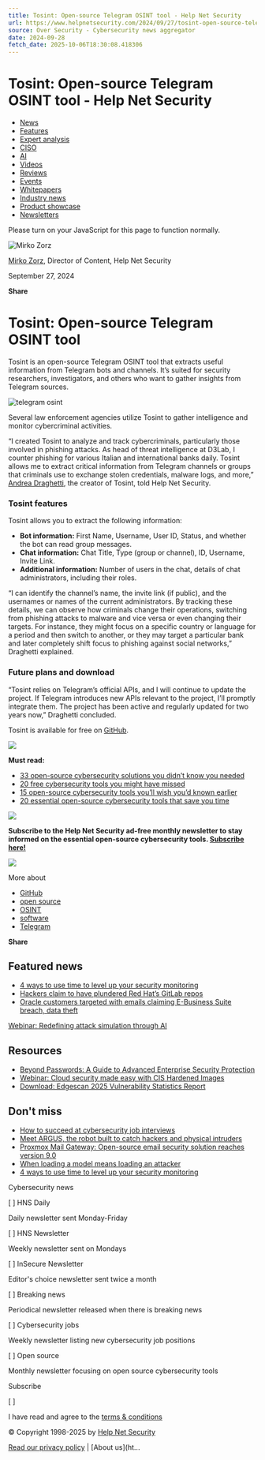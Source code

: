 ```yaml
---
title: Tosint: Open-source Telegram OSINT tool - Help Net Security
url: https://www.helpnetsecurity.com/2024/09/27/tosint-open-source-telegram-osint-tool/
source: Over Security - Cybersecurity news aggregator
date: 2024-09-28
fetch_date: 2025-10-06T18:30:08.418306
---
```


# Tosint: Open-source Telegram OSINT tool - Help Net Security

* [News](https://www.helpnetsecurity.com/view/news/)
* [Features](https://www.helpnetsecurity.com/view/features/)
* [Expert analysis](https://www.helpnetsecurity.com/view/articles/)
* [CISO](https://www.helpnetsecurity.com/tag/ciso/)
* [AI](https://www.helpnetsecurity.com/tag/artificial-intelligence/)
* [Videos](https://www.helpnetsecurity.com/view/video/)
* [Reviews](https://www.helpnetsecurity.com/view/reviews/)
* [Events](/all-events/)
* [Whitepapers](/tag/w/)
* [Industry news](https://www.helpnetsecurity.com/view/industry-news/)
* [Product showcase](https://www.helpnetsecurity.com/tag/product-showcase/)
* [Newsletters](https://www.helpnetsecurity.com/newsletter/)

Please turn on your JavaScript for this page to function normally.

![Mirko Zorz](https://img.helpnetsecurity.com/wp-content/uploads/2015/12/09195720/avatar-mirko-100x100.jpg)

[Mirko Zorz](https://www.helpnetsecurity.com/author/mirkozorz/ "Author archive: https://www.helpnetsecurity.com/author/mirkozorz/"), Director of Content, Help Net Security

September 27, 2024

**Share**

# Tosint: Open-source Telegram OSINT tool

Tosint is an open-source Telegram OSINT tool that extracts useful information from Telegram bots and channels. It’s suited for security researchers, investigators, and others who want to gather insights from Telegram sources.

![telegram osint](https://img2.helpnetsecurity.com/posts2024/tosint-telegram_osint.webp "Tosint")

Several law enforcement agencies utilize Tosint to gather intelligence and monitor cybercriminal activities.

“I created Tosint to analyze and track cybercriminals, particularly those involved in phishing attacks. As head of threat intelligence at D3Lab, I counter phishing for various Italian and international banks daily. Tosint allows me to extract critical information from Telegram channels or groups that criminals use to exchange stolen credentials, malware logs, and more,” [Andrea Draghetti](https://www.linkedin.com/in/andreadraghetti/), the creator of Tosint, told Help Net Security.

### Tosint features

Tosint allows you to extract the following information:

* **Bot information:** First Name, Username, User ID, Status, and whether the bot can read group messages.
* **Chat information:** Chat Title, Type (group or channel), ID, Username, Invite Link.
* **Additional information:** Number of users in the chat, details of chat administrators, including their roles.

“I can identify the channel’s name, the invite link (if public), and the usernames or names of the current administrators. By tracking these details, we can observe how criminals change their operations, switching from phishing attacks to malware and vice versa or even changing their targets. For instance, they might focus on a specific country or language for a period and then switch to another, or they may target a particular bank and later completely shift focus to phishing against social networks,” Draghetti explained.

### Future plans and download

“Tosint relies on Telegram’s official APIs, and I will continue to update the project. If Telegram introduces new APIs relevant to the project, I’ll promptly integrate them. The project has been active and regularly updated for two years now,” Draghetti concluded.

Tosint is available for free on [GitHub](https://github.com/drego85/tosint).

![](https://img2.helpnetsecurity.com/posts/divider.gif)

**Must read:**

* [33 open-source cybersecurity solutions you didn’t know you needed](https://www.helpnetsecurity.com/2024/09/10/open-source-cybersec-tools/)
* [20 free cybersecurity tools you might have missed](https://www.helpnetsecurity.com/2024/06/04/free-open-source-cybersecurity-tools/)
* [15 open-source cybersecurity tools you’ll wish you’d known earlier](https://www.helpnetsecurity.com/2024/01/04/open-source-cybersecurity-tools/)
* [20 essential open-source cybersecurity tools that save you time](https://www.helpnetsecurity.com/2024/03/25/essential-open-source-cybersecurity-tools/)

![](https://img2.helpnetsecurity.com/posts2024/devider.webp)

**Subscribe to the Help Net Security ad-free monthly newsletter to stay informed on the essential open-source cybersecurity tools. [Subscribe here!](https://www.helpnetsecurity.com/newsletter/)**

![](https://img2.helpnetsecurity.com/posts2024/devider.webp)

More about

* [GitHub](https://www.helpnetsecurity.com/tag/github/ "GitHub")
* [open source](https://www.helpnetsecurity.com/tag/open_source/ "open source")
* [OSINT](https://www.helpnetsecurity.com/tag/osint/ "OSINT")
* [software](https://www.helpnetsecurity.com/tag/software/ "software")
* [Telegram](https://www.helpnetsecurity.com/tag/telegram/ "Telegram")

**Share**

## **Featured** news

* [4 ways to use time to level up your security monitoring](https://www.helpnetsecurity.com/2025/10/03/security-monitoring-system/ "4 ways to use time to level up your security monitoring")
* [Hackers claim to have plundered Red Hat’s GitLab repos](https://www.helpnetsecurity.com/2025/10/02/hackers-red-hat-github-breached-customer-data-stolen/ "Hackers claim to have plundered Red Hat’s GitLab repos")
* [Oracle customers targeted with emails claiming E-Business Suite breach, data theft](https://www.helpnetsecurity.com/2025/10/02/oracle-ebs-data-theft-extortion/ "Oracle customers targeted with emails claiming E-Business Suite breach, data theft")

[Webinar: Redefining attack simulation through AI](https://helpnet.short.gy/Kmp6zm)

## ****Resources****

* [Beyond Passwords: A Guide to Advanced Enterprise Security Protection](https://www.helpnetsecurity.com/2025/07/29/enzoic-beyond-passwords-a-guide-to-advanced-enterprise-security-protection/ "Beyond Passwords: A Guide to Advanced Enterprise Security Protection")
* [Webinar: Cloud security made easy with CIS Hardened Images](https://www.helpnetsecurity.com/2025/06/10/center-for-internet-security-hardened-images-webinar/ "Webinar: Cloud security made easy with CIS Hardened Images")
* [Download: Edgescan 2025 Vulnerability Statistics Report](https://www.helpnetsecurity.com/2025/04/30/edgescan-2025-vulnerability-statistics/ "Download: Edgescan 2025 Vulnerability Statistics Report")

## **Don't** miss

* [How to succeed at cybersecurity job interviews](https://www.helpnetsecurity.com/2025/10/06/cybersecurity-job-interview-tips/ "How to succeed at cybersecurity job interviews")
* [Meet ARGUS, the robot built to catch hackers and physical intruders](https://www.helpnetsecurity.com/2025/10/06/argus-robotic-security-system/ "Meet ARGUS, the robot built to catch hackers and physical intruders")
* [Proxmox Mail Gateway: Open-source email security solution reaches version 9.0](https://www.helpnetsecurity.com/2025/10/06/proxmox-mail-gateway-open-source-email-security-solution/ "Proxmox Mail Gateway: Open-source email security solution reaches version 9.0")
* [When loading a model means loading an attacker](https://www.helpnetsecurity.com/2025/10/03/research-ai-model-security-risks/ "When loading a model means loading an attacker")
* [4 ways to use time to level up your security monitoring](https://www.helpnetsecurity.com/2025/10/03/security-monitoring-system/ "4 ways to use time to level up your security monitoring")

Cybersecurity news

[ ]
HNS Daily

Daily newsletter sent Monday-Friday

[ ]
HNS Newsletter

Weekly newsletter sent on Mondays

[ ]
InSecure Newsletter

Editor's choice newsletter sent twice a month

[ ]
Breaking news

Periodical newsletter released when there is breaking news

[ ]
Cybersecurity jobs

Weekly newsletter listing new cybersecurity job positions

[ ]
Open source

Monthly newsletter focusing on open source cybersecurity tools

Subscribe

[ ]

I have read and agree to the
[terms & conditions](https://www.helpnetsecurity.com/newsletter/)

© Copyright 1998-2025 by
[Help Net Security](https://www.helpnetsecurity.com/ "Help Net Security - Daily information security news with a focus on enterprise security.")

[Read our privacy policy](https://www.helpnetsecurity.com/privacy-policy/)
|
[About us](ht...